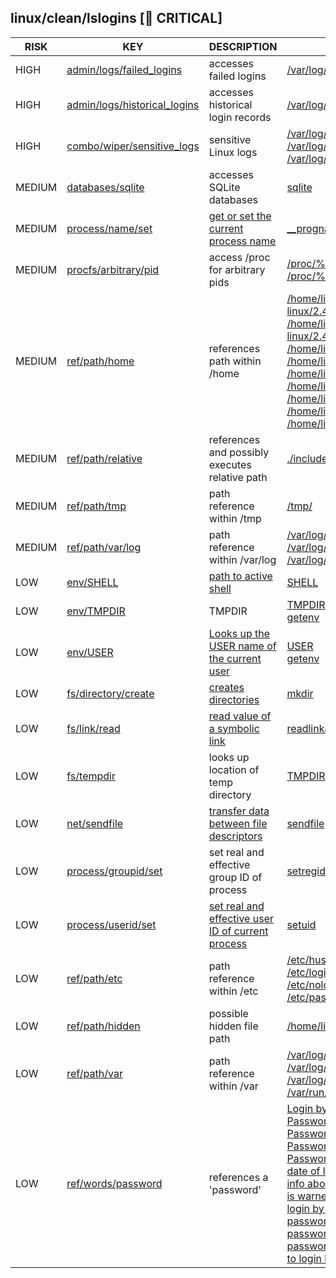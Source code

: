 ## linux/clean/lslogins [🚨 CRITICAL]

|  RISK  |                                                                       KEY                                                                        |                                                    DESCRIPTION                                                    |                                                                                                                                                                                                                                                                                                                                                                                                                                                                                                                                                                                                                                                                                                  EVIDENCE                                                                                                                                                                                                                                                                                                                                                                                                                                                                                                                                                                                                                                                                                                  |
|--------|--------------------------------------------------------------------------------------------------------------------------------------------------|-------------------------------------------------------------------------------------------------------------------|------------------------------------------------------------------------------------------------------------------------------------------------------------------------------------------------------------------------------------------------------------------------------------------------------------------------------------------------------------------------------------------------------------------------------------------------------------------------------------------------------------------------------------------------------------------------------------------------------------------------------------------------------------------------------------------------------------------------------------------------------------------------------------------------------------------------------------------------------------------------------------------------------------------------------------------------------------------------------------------------------------------------------------------------------------------------------------------------------------------------------------------------------------------------------------------------------------------------------------------------------------------------------------------------------------------------------------------------------------------------------------------------------------|
| HIGH   | [admin/logs/failed_logins](https://github.com/chainguard-dev/malcontent/blob/main/rules/admin/logs/failed_logins.yara#failed_logins)             | accesses failed logins                                                                                            | [/var/log/btmp](https://github.com/search?q=%2Fvar%2Flog%2Fbtmp&type=code)                                                                                                                                                                                                                                                                                                                                                                                                                                                                                                                                                                                                                                                                                                                                                                                                                                                                                                                                                                                                                                                                                                                                                                                                                                                                                                                                 |
| HIGH   | [admin/logs/historical_logins](https://github.com/chainguard-dev/malcontent/blob/main/rules/admin/logs/historical_logins.yara#login_records)     | accesses historical login records                                                                                 | [/var/log/lastlog](https://github.com/search?q=%2Fvar%2Flog%2Flastlog&type=code)                                                                                                                                                                                                                                                                                                                                                                                                                                                                                                                                                                                                                                                                                                                                                                                                                                                                                                                                                                                                                                                                                                                                                                                                                                                                                                                           |
| HIGH   | [combo/wiper/sensitive_logs](https://github.com/chainguard-dev/malcontent/blob/main/rules/combo/wiper/sensitive_logs.yara#system_log_references) | sensitive Linux logs                                                                                              | [/var/log/btmp](https://github.com/search?q=%2Fvar%2Flog%2Fbtmp&type=code)<br>[/var/log/lastlog](https://github.com/search?q=%2Fvar%2Flog%2Flastlog&type=code)<br>[/var/log/wtmp](https://github.com/search?q=%2Fvar%2Flog%2Fwtmp&type=code)                                                                                                                                                                                                                                                                                                                                                                                                                                                                                                                                                                                                                                                                                                                                                                                                                                                                                                                                                                                                                                                                                                                                                               |
| MEDIUM | [databases/sqlite](https://github.com/chainguard-dev/malcontent/blob/main/rules/databases/sqlite.yara#sqlite)                                    | accesses SQLite databases                                                                                         | [sqlite](https://github.com/search?q=sqlite&type=code)                                                                                                                                                                                                                                                                                                                                                                                                                                                                                                                                                                                                                                                                                                                                                                                                                                                                                                                                                                                                                                                                                                                                                                                                                                                                                                                                                     |
| MEDIUM | [process/name/set](https://github.com/chainguard-dev/malcontent/blob/main/rules/process/name-set.yara#__progname)                                | [get or set the current process name](https://stackoverflow.com/questions/273691/using-progname-instead-of-argv0) | [__progname](https://github.com/search?q=__progname&type=code)                                                                                                                                                                                                                                                                                                                                                                                                                                                                                                                                                                                                                                                                                                                                                                                                                                                                                                                                                                                                                                                                                                                                                                                                                                                                                                                                             |
| MEDIUM | [procfs/arbitrary/pid](https://github.com/chainguard-dev/malcontent/blob/main/rules/procfs/arbitrary-pid.yara#proc_arbitrary)                    | access /proc for arbitrary pids                                                                                   | [/proc/%d/](https://github.com/search?q=%2Fproc%2F%25d%2F&type=code)<br>[/proc/%zu](https://github.com/search?q=%2Fproc%2F%25zu&type=code)                                                                                                                                                                                                                                                                                                                                                                                                                                                                                                                                                                                                                                                                                                                                                                                                                                                                                                                                                                                                                                                                                                                                                                                                                                                                 |
| MEDIUM | [ref/path/home](https://github.com/chainguard-dev/malcontent/blob/main/rules/ref/path/home.yara#home_path)                                       | references path within /home                                                                                      | [/home/linuxbrew/.linuxbrew/Cellar/util-linux/2.40.2/lib](https://github.com/search?q=%2Fhome%2Flinuxbrew%2F.linuxbrew%2FCellar%2Futil-linux%2F2.40.2%2Flib&type=code)<br>[/home/linuxbrew/.linuxbrew/Cellar/util-linux/2.40.2/share/locale](https://github.com/search?q=%2Fhome%2Flinuxbrew%2F.linuxbrew%2FCellar%2Futil-linux%2F2.40.2%2Fshare%2Flocale&type=code)<br>[/home/linuxbrew/.linuxbrew/lib/ld.so](https://github.com/search?q=%2Fhome%2Flinuxbrew%2F.linuxbrew%2Flib%2Fld.so&type=code)<br>[/home/linuxbrew/.linuxbrew/opt/gcc/lib/gcc/current](https://github.com/search?q=%2Fhome%2Flinuxbrew%2F.linuxbrew%2Fopt%2Fgcc%2Flib%2Fgcc%2Fcurrent&type=code)<br>[/home/linuxbrew/.linuxbrew/opt/libxcrypt/lib](https://github.com/search?q=%2Fhome%2Flinuxbrew%2F.linuxbrew%2Fopt%2Flibxcrypt%2Flib&type=code)<br>[/home/linuxbrew/.linuxbrew/opt/ncurses/lib](https://github.com/search?q=%2Fhome%2Flinuxbrew%2F.linuxbrew%2Fopt%2Fncurses%2Flib&type=code)<br>[/home/linuxbrew/.linuxbrew/opt/readline/lib](https://github.com/search?q=%2Fhome%2Flinuxbrew%2F.linuxbrew%2Fopt%2Freadline%2Flib&type=code)<br>[/home/linuxbrew/.linuxbrew/opt/sqlite/lib](https://github.com/search?q=%2Fhome%2Flinuxbrew%2F.linuxbrew%2Fopt%2Fsqlite%2Flib&type=code)<br>[/home/linuxbrew/.linuxbrew/opt/zlib/lib](https://github.com/search?q=%2Fhome%2Flinuxbrew%2F.linuxbrew%2Fopt%2Fzlib%2Flib&type=code) |
| MEDIUM | [ref/path/relative](https://github.com/chainguard-dev/malcontent/blob/main/rules/ref/path/relative.yara#relative_path_val)                       | references and possibly executes relative path                                                                    | [./include](https://github.com/search?q=.%2Finclude&type=code)                                                                                                                                                                                                                                                                                                                                                                                                                                                                                                                                                                                                                                                                                                                                                                                                                                                                                                                                                                                                                                                                                                                                                                                                                                                                                                                                             |
| MEDIUM | [ref/path/tmp](https://github.com/chainguard-dev/malcontent/blob/main/rules/ref/path/tmp.yara#tmp_path)                                          | path reference within /tmp                                                                                        | [/tmp/](https://github.com/search?q=%2Ftmp%2F&type=code)                                                                                                                                                                                                                                                                                                                                                                                                                                                                                                                                                                                                                                                                                                                                                                                                                                                                                                                                                                                                                                                                                                                                                                                                                                                                                                                                                   |
| MEDIUM | [ref/path/var/log](https://github.com/chainguard-dev/malcontent/blob/main/rules/ref/path/var-log.yara#var_log_path)                              | path reference within /var/log                                                                                    | [/var/log/btmp](https://github.com/search?q=%2Fvar%2Flog%2Fbtmp&type=code)<br>[/var/log/lastlog](https://github.com/search?q=%2Fvar%2Flog%2Flastlog&type=code)<br>[/var/log/wtmp](https://github.com/search?q=%2Fvar%2Flog%2Fwtmp&type=code)                                                                                                                                                                                                                                                                                                                                                                                                                                                                                                                                                                                                                                                                                                                                                                                                                                                                                                                                                                                                                                                                                                                                                               |
| LOW    | [env/SHELL](https://github.com/chainguard-dev/malcontent/blob/main/rules/env/SHELL.yara#SHELL)                                                   | [path to active shell](https://man.openbsd.org/login.1#ENVIRONMENT)                                               | [SHELL](https://github.com/search?q=SHELL&type=code)                                                                                                                                                                                                                                                                                                                                                                                                                                                                                                                                                                                                                                                                                                                                                                                                                                                                                                                                                                                                                                                                                                                                                                                                                                                                                                                                                       |
| LOW    | [env/TMPDIR](https://github.com/chainguard-dev/malcontent/blob/main/rules/env/TMPDIR.yara#TMPDIR)                                                | TMPDIR                                                                                                            | [TMPDIR](https://github.com/search?q=TMPDIR&type=code)<br>[getenv](https://github.com/search?q=getenv&type=code)                                                                                                                                                                                                                                                                                                                                                                                                                                                                                                                                                                                                                                                                                                                                                                                                                                                                                                                                                                                                                                                                                                                                                                                                                                                                                           |
| LOW    | [env/USER](https://github.com/chainguard-dev/malcontent/blob/main/rules/env/USER.yara#USER)                                                      | [Looks up the USER name of the current user](https://man.openbsd.org/login.1#ENVIRONMENT)                         | [USER](https://github.com/search?q=USER&type=code)<br>[getenv](https://github.com/search?q=getenv&type=code)                                                                                                                                                                                                                                                                                                                                                                                                                                                                                                                                                                                                                                                                                                                                                                                                                                                                                                                                                                                                                                                                                                                                                                                                                                                                                               |
| LOW    | [fs/directory/create](https://github.com/chainguard-dev/malcontent/blob/main/rules/fs/directory-create.yara#mkdir)                               | [creates directories](https://man7.org/linux/man-pages/man2/mkdir.2.html)                                         | [mkdir](https://github.com/search?q=mkdir&type=code)                                                                                                                                                                                                                                                                                                                                                                                                                                                                                                                                                                                                                                                                                                                                                                                                                                                                                                                                                                                                                                                                                                                                                                                                                                                                                                                                                       |
| LOW    | [fs/link/read](https://github.com/chainguard-dev/malcontent/blob/main/rules/fs/link-read.yara#readlink)                                          | [read value of a symbolic link](https://man7.org/linux/man-pages/man2/readlink.2.html)                            | [readlinkat](https://github.com/search?q=readlinkat&type=code)                                                                                                                                                                                                                                                                                                                                                                                                                                                                                                                                                                                                                                                                                                                                                                                                                                                                                                                                                                                                                                                                                                                                                                                                                                                                                                                                             |
| LOW    | [fs/tempdir](https://github.com/chainguard-dev/malcontent/blob/main/rules/fs/tempdir.yara#tempdir)                                               | looks up location of temp directory                                                                               | [TMPDIR](https://github.com/search?q=TMPDIR&type=code)                                                                                                                                                                                                                                                                                                                                                                                                                                                                                                                                                                                                                                                                                                                                                                                                                                                                                                                                                                                                                                                                                                                                                                                                                                                                                                                                                     |
| LOW    | [net/sendfile](https://github.com/chainguard-dev/malcontent/blob/main/rules/net/sendfile.yara#sendfile)                                          | [transfer data between file descriptors](https://man7.org/linux/man-pages/man2/sendfile.2.html)                   | [sendfile](https://github.com/search?q=sendfile&type=code)                                                                                                                                                                                                                                                                                                                                                                                                                                                                                                                                                                                                                                                                                                                                                                                                                                                                                                                                                                                                                                                                                                                                                                                                                                                                                                                                                 |
| LOW    | [process/groupid/set](https://github.com/chainguard-dev/malcontent/blob/main/rules/process/groupid-set.yara#setregid)                            | set real and effective group ID of process                                                                        | [setregid](https://github.com/search?q=setregid&type=code)                                                                                                                                                                                                                                                                                                                                                                                                                                                                                                                                                                                                                                                                                                                                                                                                                                                                                                                                                                                                                                                                                                                                                                                                                                                                                                                                                 |
| LOW    | [process/userid/set](https://github.com/chainguard-dev/malcontent/blob/main/rules/process/userid-set.yara#setuid)                                | [set real and effective user ID of current process](https://man7.org/linux/man-pages/man2/setuid.2.html)          | [setuid](https://github.com/search?q=setuid&type=code)                                                                                                                                                                                                                                                                                                                                                                                                                                                                                                                                                                                                                                                                                                                                                                                                                                                                                                                                                                                                                                                                                                                                                                                                                                                                                                                                                     |
| LOW    | [ref/path/etc](https://github.com/chainguard-dev/malcontent/blob/main/rules/ref/path/etc.yara#etc_path)                                          | path reference within /etc                                                                                        | [/etc/hushlogins](https://github.com/search?q=%2Fetc%2Fhushlogins&type=code)<br>[/etc/login.defs](https://github.com/search?q=%2Fetc%2Flogin.defs&type=code)<br>[/etc/nologin](https://github.com/search?q=%2Fetc%2Fnologin&type=code)<br>[/etc/passwd](https://github.com/search?q=%2Fetc%2Fpasswd&type=code)                                                                                                                                                                                                                                                                                                                                                                                                                                                                                                                                                                                                                                                                                                                                                                                                                                                                                                                                                                                                                                                                                             |
| LOW    | [ref/path/hidden](https://github.com/chainguard-dev/malcontent/blob/main/rules/ref/path/hidden.yara#static_hidden_path)                          | possible hidden file path                                                                                         | [/home/linuxbrew/.linuxbrew](https://github.com/search?q=%2Fhome%2Flinuxbrew%2F.linuxbrew&type=code)                                                                                                                                                                                                                                                                                                                                                                                                                                                                                                                                                                                                                                                                                                                                                                                                                                                                                                                                                                                                                                                                                                                                                                                                                                                                                                       |
| LOW    | [ref/path/var](https://github.com/chainguard-dev/malcontent/blob/main/rules/ref/path/var.yara#var_path)                                          | path reference within /var                                                                                        | [/var/log/btmp](https://github.com/search?q=%2Fvar%2Flog%2Fbtmp&type=code)<br>[/var/log/lastlog](https://github.com/search?q=%2Fvar%2Flog%2Flastlog&type=code)<br>[/var/log/wtmp](https://github.com/search?q=%2Fvar%2Flog%2Fwtmp&type=code)<br>[/var/run/nologin](https://github.com/search?q=%2Fvar%2Frun%2Fnologin&type=code)                                                                                                                                                                                                                                                                                                                                                                                                                                                                                                                                                                                                                                                                                                                                                                                                                                                                                                                                                                                                                                                                           |
| LOW    | [ref/words/password](https://github.com/chainguard-dev/malcontent/blob/main/rules/ref/words/password.yara#password)                              | references a 'password'                                                                                           | [Login by password disabled](https://github.com/search?q=Login+by+password+disabled&type=code)<br>[Password changed](https://github.com/search?q=Password+changed&type=code)<br>[Password expiration warn](https://github.com/search?q=Password+expiration+warn&type=code)<br>[Password is locked](https://github.com/search?q=Password+is+locked&type=code)<br>[Password not required](https://github.com/search?q=Password+not+required&type=code)<br>[date of last password change](https://github.com/search?q=date+of+last+password+change&type=code)<br>[info about passwords expiration](https://github.com/search?q=info+about+passwords+expiration&type=code)<br>[is warned of password expiration](https://github.com/search?q=is+warned+of+password+expiration&type=code)<br>[login by password disabled](https://github.com/search?q=login+by+password+disabled&type=code)<br>[password defined](https://github.com/search?q=password+defined&type=code)<br>[password expiration date](https://github.com/search?q=password+expiration+date&type=code)<br>[password not defined](https://github.com/search?q=password+not+defined&type=code)<br>[to login by password](https://github.com/search?q=to+login+by+password&type=code)                                                                                                                                                             |

